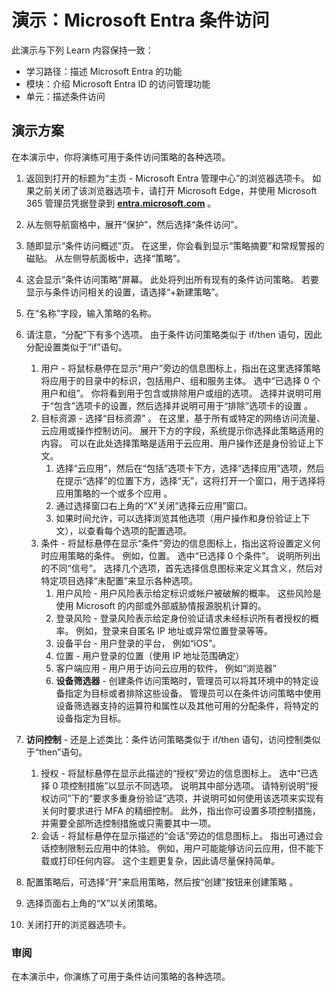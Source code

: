<!---
---
演示：标题：“Azure AD 条件访问”学习路径/模块/单元：“学习路径：描述 Microsoft Entra 的功能；模块 3：描述 Microsoft Entra ID 的访问管理功能；第 2 单元：描述条件访问”
---
--->

# 演示：Microsoft Entra 条件访问

此演示与下列 Learn 内容保持一致：

- 学习路径：描述 Microsoft Entra 的功能
- 模块：介绍 Microsoft Entra ID 的访问管理功能
- 单元：描述条件访问

## 演示方案

在本演示中，你将演练可用于条件访问策略的各种选项。

1. 返回到打开的标题为“主页 - Microsoft Entra 管理中心”的浏览器选项卡。  如果之前关闭了该浏览器选项卡，请打开 Microsoft Edge，并使用 Microsoft 365 管理员凭据登录到 **[entra.microsoft.com](https://entra.microsoft.com)** 。

1. 从左侧导航窗格中，展开“保护”，然后选择“条件访问”。 

1. 随即显示“条件访问概述”页。  在这里，你会看到显示“策略摘要”和常规警报的磁贴。  从左侧导航面板中，选择“策略”。

1. 这会显示“条件访问策略”屏幕。 此处将列出所有现有的条件访问策略。 若要显示与条件访问相关的设置，请选择“+新建策略”。

1. 在“名称”字段，输入策略的名称。

1. 请注意，“分配”下有多个选项。  由于条件访问策略类似于 if/then 语句，因此分配设置类似于“if”语句。
    1. 用户 - 将鼠标悬停在显示“用户”旁边的信息图标上，指出在这里选择策略将应用于的目录中的标识，包括用户、组和服务主体。 选中“已选择 0 个用户和组”。  你将看到用于包含或排除用户或组的选项。 选择并说明可用于“包含”选项卡的设置，然后选择并说明可用于“排除”选项卡的设置 。
    1. 目标资源 - 选择“目标资源” 。  在这里，基于所有或特定的网络访问流量、云应用或操作控制访问。  展开下方的字段，系统提示你选择此策略适用的内容。  可以在此处选择策略是适用于云应用、用户操作还是身份验证上下文。  
        1. 选择“云应用”，然后在“包括”选项卡下方，选择“选择应用”选项，然后在提示“选择”的位置下方，选择“无”，这将打开一个窗口，用于选择将应用策略的一个或多个应用   。
        1. 通过选择窗口右上角的“X”关闭“选择云应用”窗口。
        1. 如果时间允许，可以选择浏览其他选项（用户操作和身份验证上下文），以查看每个选项的配置选项。
    1. 条件 - 将鼠标悬停在显示“条件”旁边的信息图标上，指出这将设置定义何时应用策略的条件。 例如，位置。 选中“已选择 0 个条件”。 说明所列出的不同“信号”。   选择几个选项，首先选择信息图标来定义其含义，然后对特定项目选择“未配置”来显示各种选项。
        1. 用户风险 - 用户风险表示给定标识或帐户被破解的概率。 这些风险是使用 Microsoft 的内部或外部威胁情报源脱机计算的。
        1. 登录风险 - 登录风险表示给定身份验证请求未经标识所有者授权的概率。 例如，登录来自匿名 IP 地址或异常位置登录等等。
        1. 设备平台 - 用户登录的平台， 例如“iOS”。
        1. 位置 - 用户登录的位置（使用 IP 地址范围确定）
        1. 客户端应用 - 用户用于访问云应用的软件， 例如“浏览器”
        1. **设备筛选器** - 创建条件访问策略时，管理员可以将其环境中的特定设备指定为目标或者排除这些设备。 管理员可以在条件访问策略中使用设备筛选器支持的运算符和属性以及其他可用的分配条件，将特定的设备指定为目标。

1. **访问控制** - 还是上述类比：条件访问策略类似于 if/then 语句，访问控制类似于“then”语句。
    1. 授权 - 将鼠标悬停在显示此描述的“授权”旁边的信息图标上。  选中“已选择 0 项控制措施”以显示不同选项。  说明其中部分选项。  请特别说明“授权访问”下的“要求多重身份验证”选项，并说明可如何使用该选项来实现有关何时要求进行 MFA 的精细控制。   此外，指出你可设置多项控制措施，并需要全部所选控制措施或只需要其中一项。
    1. 会话 - 将鼠标悬停在显示描述的“会话”旁边的信息图标上。  指出可通过会话控制限制云应用中的体验。  例如，用户可能能够访问云应用，但不能下载或打印任何内容。  这个主题更复杂，因此请尽量保持简单。

1. 配置策略后，可选择“开”来启用策略，然后按“创建”按钮来创建策略 。

1. 选择页面右上角的“X”以关闭策略。

1. 关闭打开的浏览器选项卡。

### 审阅

在本演示中，你演练了可用于条件访问策略的各种选项。

